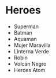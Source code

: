 # Heroes

* Superman
* Batman
* Aquaman
* Mujer Maravilla
* Linterna Verde
* Robin
* Volcán Negro
* Heroes Atom
